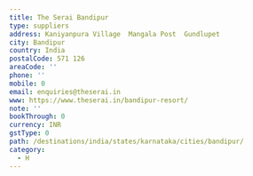 ```yaml
---
title: The Serai Bandipur
type: suppliers
address: Kaniyanpura Village  Mangala Post  Gundlupet
city: Bandipur
country: India
postalCode: 571 126
areaCode: ''
phone: ''
mobile: 0
email: enquiries@theserai.in
www: https://www.theserai.in/bandipur-resort/
note: ''
bookThrough: 0
currency: INR
gstType: 0
path: /destinations/india/states/karnataka/cities/bandipur/
category:
  - H
---
```


